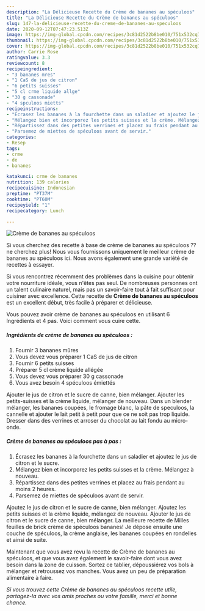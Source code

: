 ```yaml
---
description: "La Délicieuse Recette du Crème de bananes au spéculoos"
title: "La Délicieuse Recette du Crème de bananes au spéculoos"
slug: 147-la-delicieuse-recette-du-creme-de-bananes-au-speculoos
date: 2020-09-12T07:47:23.513Z
image: https://img-global.cpcdn.com/recipes/3c81d2522b8be010/751x532cq70/creme-de-bananes-au-speculoos-photo-principale-de-la-recette.jpg
thumbnail: https://img-global.cpcdn.com/recipes/3c81d2522b8be010/751x532cq70/creme-de-bananes-au-speculoos-photo-principale-de-la-recette.jpg
cover: https://img-global.cpcdn.com/recipes/3c81d2522b8be010/751x532cq70/creme-de-bananes-au-speculoos-photo-principale-de-la-recette.jpg
author: Carrie Rose
ratingvalue: 3.3
reviewcount: 8
recipeingredient:
- "3 bananes mres"
- "1 CaS de jus de citron"
- "6 petits suisses"
- "5 cl crme liquide allge"
- "30 g cassonade"
- "4 spculoos mietts"
recipeinstructions:
- "Écrasez les bananes à la fourchette dans un saladier et ajoutez le jus de citron et le sucre."
- "Mélangez bien et incorporez les petits suisses et la crème. Mélangez à nouveau."
- "Répartissez dans des petites verrines et placez au frais pendant au moins 2 heures."
- "Parsemez de miettes de spéculoos avant de servir."
categories:
- Resep
tags:
- crme
- de
- bananes

katakunci: crme de bananes 
nutrition: 139 calories
recipecuisine: Indonesian
preptime: "PT37M"
cooktime: "PT60M"
recipeyield: "1"
recipecategory: Lunch

---
```



![Crème de bananes au spéculoos](https://img-global.cpcdn.com/recipes/3c81d2522b8be010/751x532cq70/creme-de-bananes-au-speculoos-photo-principale-de-la-recette.jpg)

Si vous cherchez des recette à base de crème de bananes au spéculoos ?? ne cherchez plus! Nous vous fournissons uniquement le meilleur crème de bananes au spéculoos ici. Nous avons également une grande variété de recettes à essayer.

Si vous rencontrez récemment des problèmes dans la cuisine pour obtenir votre nourriture idéale, vous n'êtes pas seul. De nombreuses personnes ont un talent culinaire naturel, mais pas un savoir-faire tout à fait suffisant pour cuisiner avec excellence. Cette recette de <strong> Crème de bananes au spéculoos </strong> est un excellent début, très facile à préparer et délicieuse.

<!--inarticleads1-->

Vous pouvez avoir crème de bananes au spéculoos en utilisant 6 Ingrédients et 4 pas. Voici comment vous cuire cette.

##### Ingrédients de crème de bananes au spéculoos :

1. Fournir 3 bananes mûres
1. Vous devez vous préparer 1 CaS de jus de citron
1. Fournir 6 petits suisses
1. Préparer 5 cl crème liquide allégée
1. Vous devez vous préparer 30 g cassonade
1. Vous avez besoin 4 spéculoos émiettés


Ajouter le jus de citron et le sucre de canne, bien mélanger. Ajouter les petits-suisses et la crème liquide, mélanger de nouveau. Dans un blender mélanger, les bananes coupées, le fromage blanc, la pâte de speculoos, la cannelle et ajouter le lait petit à petit pour que ce ne soit pas trop liquide. Dresser dans des verrines et arroser du chocolat au lait fondu au micro-onde. 

<!--inarticleads2-->

##### Crème de bananes au spéculoos pas à pas :

1. Écrasez les bananes à la fourchette dans un saladier et ajoutez le jus de citron et le sucre.
1. Mélangez bien et incorporez les petits suisses et la crème. Mélangez à nouveau.
1. Répartissez dans des petites verrines et placez au frais pendant au moins 2 heures.
1. Parsemez de miettes de spéculoos avant de servir.


Ajoutez le jus de citron et le sucre de canne, bien mélanger. Ajoutez les petits suisses et la crème liquide, mélangez de nouveau. Ajouter le jus de citron et le sucre de canne, bien mélanger. La meilleure recette de Milles feuilles de brick crème de spéculoos bananes! Je dépose ensuite une couche de spéculoos, la crème anglaise, les bananes coupées en rondelles et ainsi de suite. 

<!--inarticleads1-->

<p>
Maintenant que vous avez revu la recette de Crème de bananes au spéculoos, et que vous avez également le savoir-faire dont vous avez besoin dans la zone de cuisson. Sortez ce tablier, dépoussiérez vos bols à mélanger et retroussez vos manches. Vous avez un peu de préparation alimentaire à faire.
</p>

<p>
<i>Si vous trouvez cette Crème de bananes au spéculoos recette utile, partagez-la avec vos amis proches ou votre famille, merci et bonne chance.</i>
</p>
